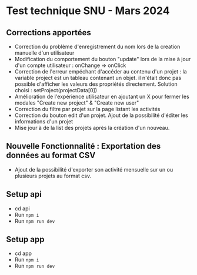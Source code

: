 # Test technique SNU - Mars 2024

## Corrections apportées
- Correction du problème d'enregistrement du nom lors de la creation manuelle d'un utilisateur
- Modification du comportement du bouton "update" lors de la mise à jour d'un compte utilisateur : onChange => onClick
- Correction de l'erreur empéchant d'accéder au contenu d'un projet : la variable project est un tableau contenant un objet. il n'était donc pas possible d'afficher les valeurs des propriétés directement. Solution choisi :  setProject(projectData[0])
- Amélioration de l'expérience utilisateur en ajoutant un X pour fermer les modales "Create new project" & "Create new user"
- Correction du filtre par projet sur la page listant les activités
- Correction du bouton edit d'un projet. Ajout de la possibilité d'éditer les informations d'un projet
- Mise jour à de la list des projets après la création d'un nouveau.

## Nouvelle Fonctionnalité : Exportation des données au format CSV
- Ajout de la possibilité d'exporter son activité mensuelle sur un ou plusieurs projets au format csv.

## Setup api
- cd api
- Run `npm i`
- Run `npm run dev`

## Setup app

- cd app
- Run `npm i`
- Run `npm run dev`


